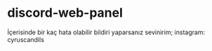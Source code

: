 # discord-web-panel

İçerisinde bir kaç hata olabilir bildiri yaparsanız sevinirim;
instagram: cyruscandils
